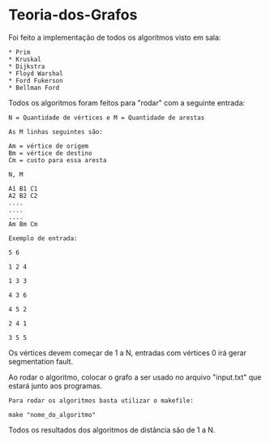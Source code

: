 # Teoria-dos-Grafos


Foi feito a implementação de todos os algoritmos visto em sala:
```
* Prim
* Kruskal
* Dijkstra
* Floyd Warshal
* Ford Fukerson
* Bellman Ford
```

Todos os algoritmos foram feitos para "rodar" com a seguinte entrada:
```
N = Quantidade de vértices e M = Quantidade de arestas

As M linhas seguintes são: 

Am = vértice de origem
Bm = vértice de destino 
Cm = custo para essa aresta

N, M 

A1 B1 C1
A2 B2 C2
....
....
....
Am Bm Cm
```
```
Exemplo de entrada:

5 6

1 2 4

1 3 3

4 3 6

4 5 2

2 4 1

3 5 5
```

Os vértices devem começar de 1 a N, entradas com vértices 0 irá gerar segmentation fault.

Ao rodar o algoritmo, colocar o grafo a ser usado no arquivo "input.txt" que estará junto aos programas.
```
Para rodar os algoritmos basta utilizar o makefile:

make "nome_do_algoritmo"
```

Todos os resultados dos algoritmos de distância são de 1 a N.
